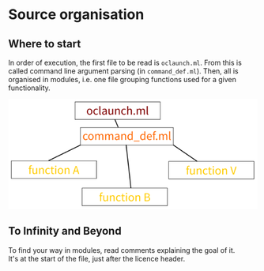 # Source organisation

## Where to start

In order of execution, the first file to be read is `oclaunch.ml`. From this is
called command line argument parsing (in `command_def.ml`). Then, all is
organised in modules, i.e. one file grouping functions used for a given
functionality.

![Source organisation scheme](./src_org.svg)

## To Infinity and Beyond

To find your way in modules, read comments explaining the goal of it.      
It's at the start of the file, just after the licence header.

